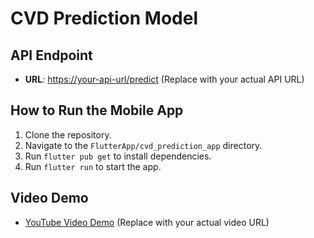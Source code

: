 # CVD Prediction Model

## API Endpoint
- **URL**: [https://your-api-url/predict](https://your-api-url/predict)  (Replace with your actual API URL)

## How to Run the Mobile App
1. Clone the repository.
2. Navigate to the `FlutterApp/cvd_prediction_app` directory.
3. Run `flutter pub get` to install dependencies.
4. Run `flutter run` to start the app.

## Video Demo
- [YouTube Video Demo](https://your-video-url) (Replace with your actual video URL)